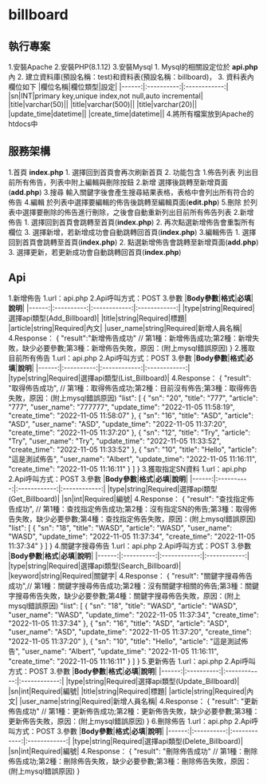 # billboard

## 執行專案
1.安裝Apache
2.安裝PHP(8.1.12)
3.安裝Mysql
	1. Mysql的相關設定位於 __api.php__ 內
	2. 建立資料庫(預設名稱：test)和資料表(預設名稱：billboard)，
	3. 資料表內欄位如下
		|欄位名稱|欄位類型|設定|
		|------:|:----------:|:------------:|
		|sn|INT|primary key,unique index,not null,auto incremental|
		|title|varchar(50)||
		|title|varchar(500)||
		|title|varchar(20)||
		|update_time|datetime||
		|create_time|datetime||
4.將所有檔案放到Apache的htdocs中

## 服務架構
1.首頁 __index.php__
	1. 選擇回到首頁會再次刷新首頁
	2. 功能包含
		1.佈告列表
			列出目前所有佈告，列表中附上編輯與刪除按鈕
		2.新增
			選擇後跳轉至新增頁面(__add.php__)
		3.搜尋
			輸入關鍵字後會產生搜尋結果表格，表格中會列出所有符合的佈告
		4.編輯
			於列表中選擇要編輯的佈告後跳轉至編輯頁面(__edit.php__)
		5.刪除
			於列表中選擇要刪除的佈告進行刪除，之後會自動重新列出目前所有佈告列表
2.新增佈告
	1. 選擇回到首頁會跳轉至首頁(__index.php__)
	2. 再次點選新增佈告會重製所有欄位
	3. 選擇新增，若新增成功會自動跳轉回首頁(__index.php__)
3.編輯佈告
	1. 選擇回到首頁會跳轉至首頁(__index.php__)
	2. 點選新增佈告會跳轉至新增頁面(__add.php__)
	3. 選擇更新，若更新成功會自動跳轉回首頁(__index.php__)

## Api
1.新增佈告
	1.url：api.php
	2.Api呼叫方式：POST
	3.參數 
		|__Body參數__|__格式__|__必填__|__說明__|
		|------:|:----------:|:------------:|:------------:|
		|type|string|Required|選擇api類型(Add_Billboard)|
		|title|string|Required|標題|
		|article|string|Required|內文|
		|user_name|string|Required|新增人員名稱|
	4.Response：
		{
			"result":"新增佈告成功" // 第1種：新增佈告成功;第2種：新增失敗，缺少必要參數;第3種：新增佈告失敗，原因：(附上mysql錯誤原因)
		}
2.獲取目前所有佈告
	1.url：api.php
	2.Api呼叫方式：POST
	3.參數 
		|__Body參數__|__格式__|__必填__|__說明__|
		|------:|:----------:|:------------:|:------------:|
		|type|string|Required|選擇api類型(List_Billboard)|
	4.Response：
		{
			"result": "取得佈告成功", // 第1種：取得佈告成功;第2種：目前沒有佈告;第3種：取得佈告失敗，原因：(附上mysql錯誤原因)
			"list": [
			{
				"sn": "20",
				"title": "777",
				"article": "777",
				"user_name": "777777",
				"update_time": "2022-11-05 11:58:19",
				"create_time": "2022-11-05 11:58:07"
			},
			{
				"sn": "16",
				"title": "ASD",
				"article": "ASD",
				"user_name": "ASD",
				"update_time": "2022-11-05 11:37:20",
				"create_time": "2022-11-05 11:37:20"
			},
			{
				"sn": "12",
				"title": "Try",
				"article": "Try",
				"user_name": "Try",
				"update_time": "2022-11-05 11:33:52",
				"create_time": "2022-11-05 11:33:52"
			},
			{
				"sn": "10",
				"title": "Hello",
				"article": "這是測試佈告",
				"user_name": "Albert",
				"update_time": "2022-11-05 11:16:11",
				"create_time": "2022-11-05 11:16:11"
			}
			]
		}
3.獲取指定SN資料
	1.url：api.php
	2.Api呼叫方式：POST
	3.參數 
		|__Body參數__|__格式__|__必填__|__說明__|
		|------:|:----------:|:------------:|:------------:|
		|type|string|Required|選擇api類型(Get_Billboard)|
		|sn|int|Required|編號|
	4.Response：
		{
			"result": "查找指定佈告成功", // 第1種：查找指定佈告成功;第2種：沒有指定SN的佈告;第3種：取得佈告失敗，缺少必要參數;第4種：查找指定佈告失敗，原因：(附上mysql錯誤原因)
			"list": [
			{
				"sn": "18",
				"title": "WASD",
				"article": "WASD",
				"user_name": "WASD",
				"update_time": "2022-11-05 11:37:34",
				"create_time": "2022-11-05 11:37:34"
			}
		]
		}
4.關鍵字搜尋佈告
	1.url：api.php
	2.Api呼叫方式：POST
	3.參數 
		|__Body參數__|__格式__|__必填__|__說明__|
		|------:|:----------:|:------------:|:------------:|
		|type|string|Required|選擇api類型(Search_Billboard)|
		|keyword|string|Required|關鍵字|
	4.Response：
		{
			"result": "關鍵字搜尋佈告成功",// 第1種：關鍵字搜尋佈告成功;第2種：沒有關鍵字相關的佈告;第3種：關鍵字搜尋佈告失敗，缺少必要參數;第4種：關鍵字搜尋佈告失敗，原因：(附上mysql錯誤原因)
			"list": [
			{
				"sn": "18",
				"title": "WASD",
				"article": "WASD",
				"user_name": "WASD",
				"update_time": "2022-11-05 11:37:34",
				"create_time": "2022-11-05 11:37:34"
			},
			{
				"sn": "16",
				"title": "ASD",
				"article": "ASD",
				"user_name": "ASD",
				"update_time": "2022-11-05 11:37:20",
				"create_time": "2022-11-05 11:37:20"
			},
			{
				"sn": "10",
				"title": "Hello",
				"article": "這是測試佈告",
				"user_name": "Albert",
				"update_time": "2022-11-05 11:16:11",
				"create_time": "2022-11-05 11:16:11"
			}
		]
		}
5.更新佈告
	1.url：api.php
	2.Api呼叫方式：POST
	3.參數 
		|__Body參數__|__格式__|__必填__|__說明__|
		|------:|:----------:|:------------:|:------------:|
		|type|string|Required|選擇api類型(Update_Billboard)|
		|sn|int|Required|編號|
		|title|string|Required|標題|
		|article|string|Required|內文|
		|user_name|string|Required|新增人員名稱|
	4.Response：
		{
			"result": "更新佈告成功" // 第1種：更新佈告成功;第2種：更新佈告失敗，缺少必要參數;第3種：更新佈告失敗，原因：(附上mysql錯誤原因)
		}
6.刪除佈告
	1.url：api.php
	2.Api呼叫方式：POST
	3.參數 
		|__Body參數__|__格式__|__必填__|__說明__|
		|------:|:----------:|:------------:|:------------:|
		|type|string|Required|選擇api類型(Delete_Billboard)|
		|sn|int|Required|編號|
	4.Response：
		{
			"result": "刪除佈告成功" // 第1種：刪除佈告成功;第2種：刪除佈告失敗，缺少必要參數;第3種：刪除佈告失敗，原因：(附上mysql錯誤原因)
		}